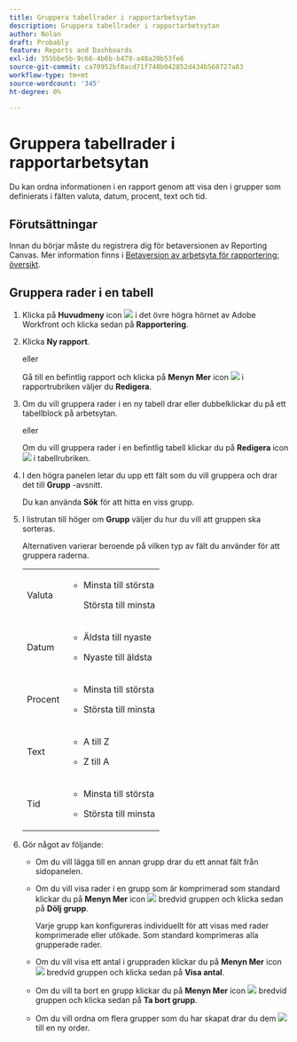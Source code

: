 ```yaml
---
title: Gruppera tabellrader i rapportarbetsytan
description: Gruppera tabellrader i rapportarbetsytan
author: Nolan
draft: Probably
feature: Reports and Dashboards
exl-id: 355bbe5b-9c66-4b6b-b479-a48a20b53fe6
source-git-commit: ca70952bf0acd71f748b042852d434b560727a83
workflow-type: tm+mt
source-wordcount: '345'
ht-degree: 0%

---
```



# Gruppera tabellrader i rapportarbetsytan

Du kan ordna informationen i en rapport genom att visa den i grupper som definierats i fälten valuta, datum, procent, text och tid.

## Förutsättningar

Innan du börjar måste du registrera dig för betaversionen av Reporting Canvas. Mer information finns i [Betaversion av arbetsyta för rapportering: översikt](/help/quicksilver/product-announcements/betas/canvas-dashboards-beta/reporting-canvas-beta-overview.md).

## Gruppera rader i en tabell

1. Klicka på **Huvudmeny** icon ![](assets/main-menu-icon.png) i det övre högra hörnet av Adobe Workfront och klicka sedan på **Rapportering**.
1. Klicka **Ny rapport**.

   eller

   Gå till en befintlig rapport och klicka på **Menyn Mer** icon ![](assets/more-icon.png) i rapportrubriken väljer du **Redigera**.

1. Om du vill gruppera rader i en ny tabell drar eller dubbelklickar du på ett tabellblock på arbetsytan.

   eller

   Om du vill gruppera rader i en befintlig tabell klickar du på **Redigera** icon ![](assets/edit-icon.png) i tabellrubriken.

1. I den högra panelen letar du upp ett fält som du vill gruppera och drar det till **Grupp** -avsnitt.

   Du kan använda **Sök** för att hitta en viss grupp.

1. I listrutan till höger om **Grupp** väljer du hur du vill att gruppen ska sorteras.

   Alternativen varierar beroende på vilken typ av fält du använder för att gruppera raderna.

   <table style="table-layout:auto"> 
    <col> 
    <col> 
    <tbody> 
     <tr> 
      <td role="rowheader">Valuta</td> 
      <td> 
       <ul> 
        <li> <p>Minsta till största</p> <p>Största till minsta</p> </li> 
       </ul> </td> 
     </tr> 
     <tr> 
      <td role="rowheader">Datum</td> 
      <td> 
       <ul> 
        <li> <p>Äldsta till nyaste</p> </li> 
        <li> <p>Nyaste till äldsta</p> </li> 
       </ul> </td> 
     </tr> 
     <tr> 
      <td role="rowheader">Procent</td> 
      <td> 
       <ul> 
        <li> <p>Minsta till största</p> </li> 
        <li> <p>Största till minsta</p> </li> 
       </ul> </td> 
     </tr> 
     <tr> 
      <td role="rowheader">Text</td> 
      <td> 
       <ul> 
        <li> <p>A till Z</p> </li> 
        <li> <p>Z till A</p> </li> 
       </ul> </td> 
     </tr> 
     <tr> 
      <td role="rowheader">Tid</td> 
      <td> 
       <ul> 
        <li> <p>Minsta till största</p> </li> 
        <li> <p>Största till minsta</p> </li> 
       </ul> </td> 
     </tr> 
    </tbody> 
   </table>

1. Gör något av följande:

   * Om du vill lägga till en annan grupp drar du ett annat fält från sidopanelen.
   * Om du vill visa rader i en grupp som är komprimerad som standard klickar du på **Menyn Mer** icon ![](assets/more-icon.png) bredvid gruppen och klicka sedan på **Dölj grupp**.

      Varje grupp kan konfigureras individuellt för att visas med rader komprimerade eller utökade. Som standard komprimeras alla grupperade rader.

   * Om du vill visa ett antal i gruppraden klickar du på **Menyn Mer** icon ![](assets/more-icon-27x15.png) bredvid gruppen och klicka sedan på **Visa antal**.
   * Om du vill ta bort en grupp klickar du på **Menyn Mer** icon ![](assets/more-icon.png) bredvid gruppen och klicka sedan på **Ta bort grupp**.
   * Om du vill ordna om flera grupper som du har skapat drar du dem ![](assets/move-icon---dots.png) till en ny order.
